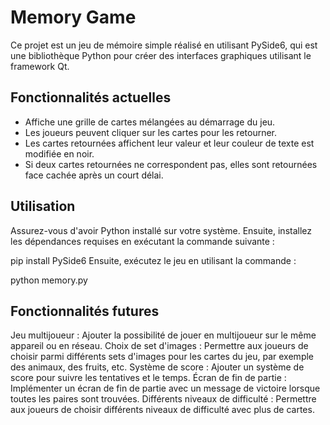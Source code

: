 # Memory Game

Ce projet est un jeu de mémoire simple réalisé en utilisant PySide6, qui est une bibliothèque Python pour créer des interfaces graphiques utilisant le framework Qt.

## Fonctionnalités actuelles

- Affiche une grille de cartes mélangées au démarrage du jeu.
- Les joueurs peuvent cliquer sur les cartes pour les retourner.
- Les cartes retournées affichent leur valeur et leur couleur de texte est modifiée en noir.
- Si deux cartes retournées ne correspondent pas, elles sont retournées face cachée après un court délai.

## Utilisation

Assurez-vous d'avoir Python installé sur votre système. Ensuite, installez les dépendances requises en exécutant la commande suivante :

pip install PySide6
Ensuite, exécutez le jeu en utilisant la commande :

python memory.py

## Fonctionnalités futures
Jeu multijoueur : Ajouter la possibilité de jouer en multijoueur sur le même appareil ou en réseau.
Choix de set d'images : Permettre aux joueurs de choisir parmi différents sets d'images pour les cartes du jeu, par exemple des animaux, des fruits, etc.
Système de score : Ajouter un système de score pour suivre les tentatives et le temps.
Écran de fin de partie : Implémenter un écran de fin de partie avec un message de victoire lorsque toutes les paires sont trouvées.
Différents niveaux de difficulté : Permettre aux joueurs de choisir différents niveaux de difficulté avec plus de cartes.